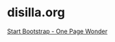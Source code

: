 # disilla.org
[Start Bootstrap - One Page Wonder](https://startbootstrap.com/template-overviews/one-page-wonder/)
